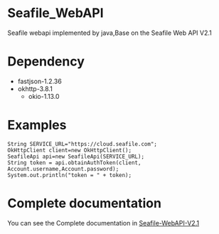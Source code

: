 # Seafile_WebAPI
Seafile webapi implemented by java,Base on the Seafile Web API V2.1

# Dependency
 - fastjson-1.2.36
 - okhttp-3.8.1
    - okio-1.13.0

# Examples

    String SERVICE_URL="https://cloud.seafile.com";
    OkHttpClient client=new OkHttpClient();
    SeafileApi api=new SeafileApi(SERVICE_URL);
    String token = api.obtainAuthToken(client, Account.username,Account.password);
    System.out.println("token = " + token);

# Complete documentation
You can see the Complete documentation in [Seafile-WebAPI-V2.1](https://manual.seafile.com/develop/web_api_v2.1.html)